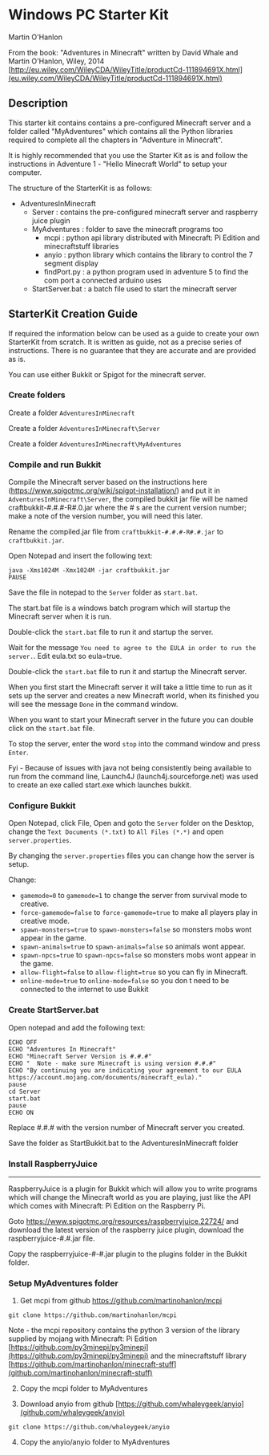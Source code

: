 # Windows PC Starter Kit

Martin O'Hanlon

From the book: "Adventures in Minecraft" written by David Whale and Martin O'Hanlon, Wiley, 2014
 [http://eu.wiley.com/WileyCDA/WileyTitle/productCd-111894691X.html](eu.wiley.com/WileyCDA/WileyTitle/productCd-111894691X.html)

## Description

This starter kit contains contains a pre-configured Minecraft server and a folder called "MyAdventures" which contains all the Python libraries required to complete all the chapters in "Adventure in Minecraft".

It is highly recommended that you use the Starter Kit as is and follow the instructions in Adventure 1 - "Hello Minecraft World" to setup your computer.  

The structure of the StarterKit is as follows:

* AdventuresInMinecraft
  * Server : contains the pre-configured minecraft server and raspberry juice plugin
  * MyAdventures : folder to save the minecraft programs too
    * mcpi : python api library distributed with Minecraft: Pi Edition and minecraftstuff libraries
    * anyio : python library which contains the library to control the 7 segment display
    * findPort.py : a python program used in adventure 5 to find the com port a connected arduino uses
  * StartServer.bat : a batch file used to start the minecraft server

## StarterKit Creation Guide

If required the information below can be used as a guide to create your own StarterKit from scratch.  It is written as guide, not as a precise series of instructions. There is no guarantee that they are accurate and are provided as is.

You can use either Bukkit or Spigot for the minecraft server.

### Create folders

Create a folder `AdventuresInMinecraft`

Create a folder `AdventuresInMinecraft\Server`

Create a folder `AdventuresInMinecraft\MyAdventures`


### Compile and run Bukkit

Compile the Minecraft server based on the instructions here (https://www.spigotmc.org/wiki/spigot-installation/) and put it in `AdventuresInMinecraft\Server`, the compiled bukkit jar file will be named craftbukkit-#.#.#-R#.0.jar where the # s are the current version number; make a note of the version number, you will need this later.

Rename the compiled.jar file from `craftbukkit-#.#.#-R#.#.jar` to `craftbukkit.jar`.

Open Notepad and insert the following text:

```
java -Xms1024M -Xmx1024M -jar craftbukkit.jar
PAUSE
```

Save the file in notepad to the `Server` folder as `start.bat`.

The start.bat file is a windows batch program which will startup the Minecraft server when it is run.

Double-click the `start.bat` file to run it and startup the server.

Wait for the message `You need to agree to the EULA in order to run the server.`. Edit eula.txt so eula=true.

Double-click the `start.bat` file to run it and startup the Minecraft server.

When you first start the Minecraft server it will take a little time to run as it sets up the server and creates a new Minecraft world, when its finished you will see the message `Done` in the command window.

When you want to start your Minecraft server in the future you can double click on the `start.bat` file.

To stop the server, enter the word `stop` into the command window and press `Enter`.

Fyi - Because of issues with java not being consistently being available to run from the command line, Launch4J (launch4j.sourceforge.net) was used to create an exe called start.exe which launches bukkit.

### Configure Bukkit

Open Notepad, click File, Open and goto the `Server` folder on the Desktop, change the `Text Documents (*.txt)` to `All Files (*.*)` and open `server.properties`.

By changing the `server.properties` files you can change how the server is setup.

Change:
 * `gamemode=0` to `gamemode=1` to change the server from survival mode to creative.
 * `force-gamemode=false` to `force-gamemode=true` to make all players play in creative mode.
 * `spawn-monsters=true` to `spawn-monsters=false` so monsters mobs wont appear in the game.
 * `spawn-animals=true` to `spawn-animals=false` so animals wont appear.
 * `spawn-npcs=true` to `spawn-npcs=false` so monsters mobs wont appear in the game.
 * `allow-flight=false` to `allow-flight=true` so you can fly in Minecraft.
 * `online-mode=true` to `online-mode=false` so you don t need to be connected to the internet to use Bukkit

### Create StartServer.bat

Open notepad and add the following text:

```
ECHO OFF
ECHO "Adventures In Minecraft"
ECHO "Minecraft Server Version is #.#.#"
ECHO "  Note - make sure Minecraft is using version #.#.#"
ECHO "By continuing you are indicating your agreement to our EULA https://account.mojang.com/documents/minecraft_eula)."
pause
cd Server
start.bat
pause
ECHO ON
```

Replace #.#.# with the version number of Minecraft server you created.

Save the folder as StartBukkit.bat to the AdventuresInMinecraft folder

### Install RaspberryJuice
 ----------------------
RaspberryJuice is a plugin for Bukkit which will allow you to write programs which will change the Minecraft world as you are playing, just like the API which comes with Minecraft: Pi Edition on the Raspberry Pi.

Goto https://www.spigotmc.org/resources/raspberryjuice.22724/ and download the latest version of the raspberry juice plugin, download the raspberryjuice-#.#.jar file.  

Copy the raspberryjuice-#-#.jar plugin to the plugins folder in the Bukkit folder.

### Setup MyAdventures folder

1. Get mcpi from github https://github.com/martinohanlon/mcpi

```
git clone https://github.com/martinohanlon/mcpi
```

Note - the mcpi repository contains the python 3 version of the library supplied by mojang with Minecraft: Pi Edition [https://github.com/py3minepi/py3minepi](https://github.com/py3minepi/py3minepi) and the minecraftstuff library [https://github.com/martinohanlon/minecraft-stuff](github.com/martinohanlon/minecraft-stuff)

2. Copy the mcpi folder to MyAdventures

3. Download anyio from github [https://github.com/whaleygeek/anyio](github.com/whaleygeek/anyio)

```
git clone https://github.com/whaleygeek/anyio
```

4. Copy the anyio/anyio folder to MyAdventures
